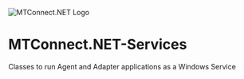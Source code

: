 ![MTConnect.NET Logo](https://raw.githubusercontent.com/TrakHound/MTConnect.NET/dev/img/mtconnect-net-03-md.png) 

# MTConnect.NET-Services
Classes to run Agent and Adapter applications as a Windows Service
